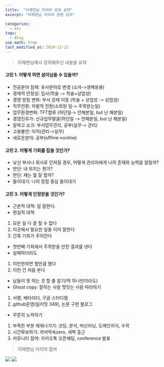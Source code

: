 ```yaml
---
title:  "이제현님 커리어 강의 요약"
excerpt: "이제현님 커리어 관련 강의"

categories:
  - etc
tags:
  - Blog
use_math: true
last_modified_at: 2020-12-22
---
```

> 이제현님께서 강의해주신 내용을 요약

#### 고민 1. 어떻게 하면 살아남을 수 있을까?
 - 전공분야 침체: 유사분야로 변경 (소자->생체응용)
 - 경제적 안정성: 입사(학술 -> 학술+상업성)
 - 경영 방침 변화: 부서 강제 이동 (학술 + 상업성 -> 상업성)
 - 직무전환: 자발적 전환(소외된 일-> 주목받는일)
 - 업무환경변화: TFT합류 (하던일-> 안해본일, but 난 해본일)
 - 경영진추가: 신규업무발굴(하던일 -> 안해본일, but 난 해본일)
 - 알파고 쇼크: 부서업무관리, 공부(실무-> 관리)
 - 고용불안: 이직(관리->실무)
 - 새로운분야: 공부(offline->online)
 
#### 고민 2. 어떻게 기회를 잡을 것인가?
 - 낯선 부사나 회사로 던져질 경우, 어떻게 관리자에게 나의 존재와 능력을 알릴까?
  - 판단: 내 위치는 뭔가?
  - 판단: 쟤는 뭘 잘 할까?
  - 들이대기: 나의 장점 중심 들이대기

#### 고민 3. 어떻게 인정받을 것인가?
 - 근본적 대책: 일 잘한다.
 - 현실적 대책
  1) 모든 일 다 잘 할 수 없다
  2) 이곳에서 필요한 일들 이미 잘한다
  3) 간혹 기회가 주어진다
   - 첫번째 기회에서 주목받을 만한 결과를 낸다
 - 실패하더라도
  1) 이만한하면 할만큼 했다
  2) 이런 건 처음 본다
 - 남들이 못 하는 것 할 줄 알기(딱 하나만이라도)
 - Ghost copy: 잘하는 사람 멋잇는 사람 따라하기
  1) 서평, 베타리더, 구글 스터디잼
  2) github운영(일커밋 349), 논문 구현 블로그
 - 꾸준히 노력하기
  1) 부족한 부분 채워나가기: 코딩, 분석, 머신러닝, 도메인지식, 수학
  2) 시간확보하기: 저녁약속zero, 새벽 출근
  3) 커뮤니티 참여: 카카오톡 오픈채팅, conference 발표

> 이제현님 커리어 캡쳐

![](https://d-won.github.io/assets/images/lee_career.PNG)
![](https://d-won.github.io/assets/images/lee_career2.PNG)